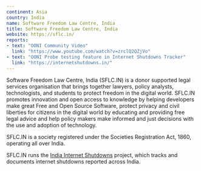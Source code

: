 ```yaml
---
continent: Asia
country: India
name: Software Freedom Law Centre, India
title: Software Freedom Law Centre, India
website: https://sflc.in/
reports:
- text: "OONI Community Video"
  link: "https://www.youtube.com/watch?v=zrclQ2QZjVo"
- text: "OONI Probe testing feature in Internet Shutdowns Tracker"
  link: "https://internetshutdowns.in/"
---
```


Software Freedom Law Centre, India (SFLC.IN) is a donor supported legal services organisation that brings together lawyers, policy analysts, technologists, and students to protect freedom in the digital world. SFLC.IN promotes innovation and open access to knowledge by helping developers make great Free and Open Source Software, protect privacy and civil liberties for citizens in the digital world by educating and providing free legal advice and help policy makers make informed and just decisions with the use and adoption of technology.

SFLC.IN is a society registered under the Societies Registration Act, 1860, operating all over India.

SFLC.IN runs the [India Internet Shutdowns](https://internetshutdowns.in/) project, which tracks and documents internet shutdowns reported across India.
